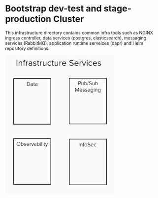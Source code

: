 # Bootstrap dev-test and stage-production Cluster

This infrastructure directory contains common infra tools such as NGINX ingress controller, data services (postgres, elasticsearch), messaging services (RabbitMQ), application runtime serveices (dapr) and Helm repository definitions.


![GG Platform Application Services](../docs/images/readme/infrastructure-services.png?raw=true)
